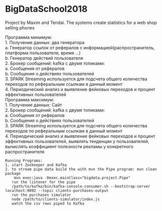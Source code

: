 # BigDataSchool2018
Project by Maxim and Tendai. 
The systems create statistics for a web shop selling phones

Программа минимум:  
    1. Получение данных: два генератора  
        a. Генератор ссылок от рефералов с информацией(распространитель, платформа пользователя, время …)  
        b. Генератор действий пользователя  
    2. Брокер сообщений: kafka с двумя топиками:  
        a. Сообщения от рефералов  
        b. Сообщения о действиях пользователей  
    3. SPARK Streaming используется для подсчета общего количества переходов по реферальным ссылкам в данный момент  
    4. Периодический анализ и выявление фейковых переходов и процент эффективных пользователей  
 Программа максимум:  
    1. Получение данных: Сайт  
    2. Брокер сообщений: kafka с двумя топиками:  
        a. Сообщения от рефералов  
        b. Сообщения о действиях пользователей  
    3. SPARK Streaming используется для подсчета общего количества переходов по реферальным ссылкам в данный момент  
    4. Периодический анализ и выявление фейковых переходов и процент эффективных пользователей, выявлять тенденции у пользователей, вычислять коэффициент полезности рекламы у конкретного распространителя   
    
    Running Programs:  
    1. start Zookeeper and Kafka 
    2. to stream pipe data build the with mvn the Pipe program: mvn clean package  
        mvn exec:java -Dexec.mainClass="bigdata.project.Pipe"  
       run the listener for the pipe  
       /path/to/kafka/bin/kafka-console-consumer.sh --bootstrap-server localhost:9092 --topic clients-purchases-output  
       run the purchases simulator
       node /path/to/clients-simulator/index.js  
       watch the csv rows piped to Kafka
      
        
